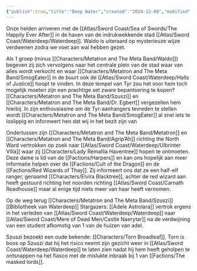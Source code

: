 ```yaml
---
{"publish":true,"title":"Deep Water","created":"2024-12-08","modified":"2025-07-16T10:45:38.481+02:00","published":"2024-12-08","cssclasses":""}
---
```



Onze helden arriveren met de [[Atlas/Sword Coast/Sea of Swords/The Happily Ever After]] in de haven van de indrukwekkende stad [[Atlas/Sword Coast/Waterdeep/Waterdeep]]. Waldo is uiteraard op mysterieuze wijze verdwenen zodra we voet aan wal hebben gezet. 

Als 1 groep (minus [[Characters/Metatron and The Meta Band/Waldo]]) begeven zij zich vervolgens naar het centrale plein van de stad waar van alles wordt verkocht en waar [[Characters/Metatron and The Meta Band/SmogEater]] in de buurt ook de [[Atlas/Sword Coast/Waterdeep/Halls of Justice]] hoopt te vinden. In deze tempel van Tyr zou het voor hem toch mogelijk moeten zijn een prachtige set zware bepantsering te kopen? [[Characters/Metatron and The Meta Band/Szuszi]] en [[Characters/Metatron and The Meta Band/Dr. Egbert]] vergezellen hem hierbij. In zijn enthousiasme om de Tyr-aanhangers tevreden te stellen wordt [[Characters/Metatron and The Meta Band/SmogEater]] al snel iets te loslippig en informeert hen dat wij in het bezit zijn van 

Ondertussen zijn [[Characters/Metatron and The Meta Band/Metatron]] en [[Characters/Metatron and The Meta Band/Agrip’Ah]] richting the North Ward vertrokken op zoek naar [[Atlas/Sword Coast/Waterdeep/Ulbrinter Villa]] waar zij [[Characters/Lady Remallia Haventree]] hopen te ontmoeten. Deze dame is lid van de [[Factions/Harpers]] en kan ons hopelijk aan meer informatie helpen over de [[Factions/Cult of the Dragon]] en de [[Factions/Red Wizards of Thay]]. Zij informeert ons dat ze een half-elf ranger, genaamd [[Characters/Elvira Blacktree]], achter de red wizard aan heeft gestuurd richting het noorden richting [[Atlas/Sword Coast/Carnath Roadhouse]] maar al enige tijd niets meer van haar heeft vernomen. 

Op de weg terug 
[[Characters/Metatron and The Meta Band/Szuszi]]
[[Bibliotheek van Waterdeep]] 
Stargazers: [[Adele Astrolara]] vertrok ergens in het verleden van [[Atlas/Sword Coast/Waterdeep/Waterdeep]] naar [[Atlas/Sword Coast/Mere of Dead Men/Castle Naerytar]] na de verdwijning van een student afkomstig van 1 van de huizen van adel. 

Szuszi bezoekt een oude bekende: [[Characters/Torn Broadleaf]]. Torn is boos op Szuszi dat hij het risico neemt zijn gezicht weer in [[Atlas/Sword Coast/Waterdeep/Waterdeep]] te laten zien nadat hij hem heeft geholpen te ontsnappen na het fiasco met de mislukte inbraak bij 1 van [[Factions/The masked lords]].
